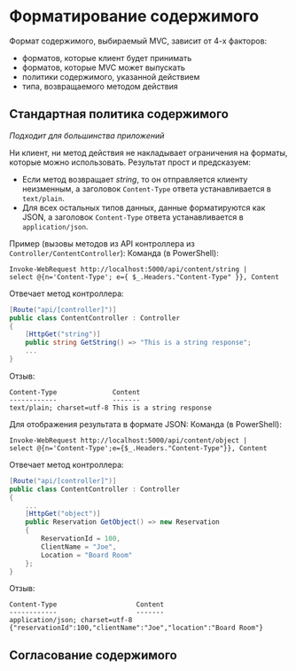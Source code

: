# Форматирование содержимого

Формат содержимого, выбираемый MVC, зависит от 4-х факторов:
* форматов, которые клиент будет принимать
* форматов, которые MVC может выпускать
* политики содержимого, указанной действием
* типа, возвращаемого методом действия


## Стандартная политика содержимого

*Подходит для большинства приложений*

Ни клиент, ни метод действия не накладывает ограничения на форматы, которые можно использовать.
Результат прост и предсказуем:
* Если метод возвращает *string*, то он отправляется клиенту неизменным, а заголовок `Content-Type`
ответа устанавливается в `text/plain`.
* Для всех остальных типов данных, данные форматируются как JSON, а заголовок `Content-Type`
ответа устанавливается в `application/json`.

Пример (вызовы методов из API контроллера из `Controller/ContentController`):
Команда (в PowerShell):
```
Invoke-WebRequest http://localhost:5000/api/content/string |
select @{n='Content-Type'; e={ $_.Headers."Content-Type" }}, Content
```

Отвечает метод контроллера:
```cs
[Route("api/[controller]")]
public class ContentController : Controller
{
    [HttpGet("string")]
    public string GetString() => "This is a string response";
    ...
}
```

Отзыв:
```
Content-Type              Content
------------              -------
text/plain; charset=utf-8 This is a string response
```

Для отображения результата в формате JSON:
Команда (в PowerShell):
```
Invoke-WebRequest http://localhost:5000/api/content/object |
select @{n='Content-Type';e={$_.Headers."Content-Type"}}, Content
```

Отвечает метод контроллера:
```cs
[Route("api/[controller]")]
public class ContentController : Controller
{
    ...
    [HttpGet("object")]
    public Reservation GetObject() => new Reservation
    {
        ReservationId = 100,
        ClientName = "Joe",
        Location = "Board Room"
    };
}
```

Отзыв:
```
Content-Type                    Content
------------                    -------
application/json; charset=utf-8 {"reservationId":100,"clientName":"Joe","location":"Board Room"}
```


## Согласование содержимого

